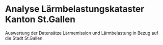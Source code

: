 # Analyse Lärmbelastungskataster Kanton St.Gallen
 Auswertung der Datensätze Lärmemission und Lärmbelastung in Bezug auf die Stadt St.Gallen.
